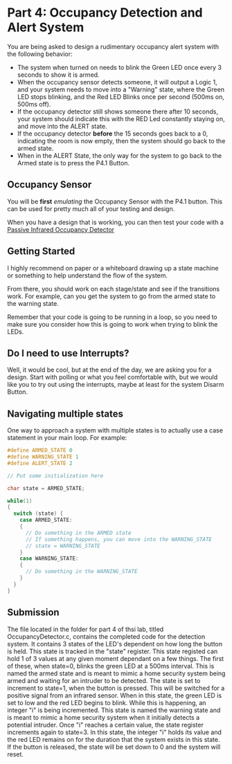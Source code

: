 # Part 4: Occupancy Detection and Alert System
You are being asked to design a rudimentary occupancy alert system with the following behavior:
- The system when turned on needs to blink the Green LED once every 3 seconds to show it is armed.
- When the occupancy sensor detects someone, it will output a Logic 1, and your system needs to move into a "Warning" state, where the Green LED stops blinking, and the Red LED Blinks once per second (500ms on, 500ms off).
- If the occupancy detector still shows someone there after 10 seconds, your system should indicate this with the RED Led constantly staying on, and move into the ALERT state.
- If the occupancy detector **before** the 15 seconds goes back to a 0, indicating the room is now empty, then the system should go back to the armed state.
- When in the ALERT State, the only way for the system to go back to the Armed state is to press the P4.1 Button.

## Occupancy Sensor
You will be **first** *emulating* the Occupancy Sensor with the P4.1 button. This can be used for pretty much all of your testing and design.

When you have a design that is working, you can then test your code with a [Passive Infrared Occupancy Detector](https://www.amazon.com/DIYmall-HC-SR501-Motion-Infrared-Arduino/dp/B012ZZ4LPM)

## Getting Started
I highly recommend on paper or a whiteboard drawing up a state machine or something to help understand the flow of the system.

From there, you should work on each stage/state and see if the transitions work. For example, can you get the system to go from the armed state to the warning state.

Remember that your code is going to be running in a loop, so you need to make sure you consider how this is going to work when trying to blink the LEDs.

## Do I need to use Interrupts?
Well, it would be cool, but at the end of the day, we are asking you for a design. Start with polling or what you feel comfortable with, but we would like you to try out using the interrupts, maybe at least for the system Disarm Button.

## Navigating multiple states
One way to approach a system with multiple states is to actually use a case statement in your main loop. For example:
```c
#define ARMED_STATE 0
#define WARNING_STATE 1
#define ALERT_STATE 2

// Put some initialization here

char state = ARMED_STATE;

while(1)
{
  switch (state) {
    case ARMED_STATE:
    {
      // Do something in the ARMED state
      // If something happens, you can move into the WARNING_STATE
      // state = WARNING_STATE
    }
    case WARNING_STATE:
    {
      // Do something in the WARNING_STATE
    }
  }
}
```

## Submission
The file located in the folder for part 4 of thsi lab, titled OccupancyDetector.c, contains the completed code for the detection system. It contains 3 states of the LED's dependent on how long the button is held. This state is tracked in the "state" register. This state registed can hold 1 of 3 values at any given moment dependant on a few things. The first of these, when state=0, blinks the green LED at a 500ms interval. This is named the armed state and is meant to mimic a home security system being armed and waiting for an intruder to be detected. The state is set to increment to state=1, when the button is pressed. This will be switched for a positive signal from an infrared sensor. When in this state, the green LED is set to low and the red LED begins to blink. While this is happening, an integer "i" is being incremented. This state is named the warning state and is meant to mimic a home security system when it initially detects a potential intruder. Once "i" reaches a certain value, the state register increments again to state=3. In this state, the integer "i" holds its value and the red LED remains on for the duration that the system exists in this state. If the button is released, the state will be set down to 0 and the system will reset.
